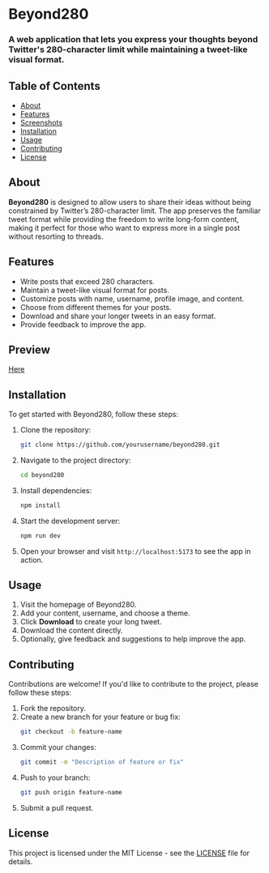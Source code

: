 # Beyond280

### A web application that lets you express your thoughts beyond Twitter's 280-character limit while maintaining a tweet-like visual format.


## Table of Contents
- [About](#about)
- [Features](#features)
- [Screenshots](#screenshots)
- [Installation](#installation)
- [Usage](#usage)
- [Contributing](#contributing)
- [License](#license)

## About

**Beyond280** is designed to allow users to share their ideas without being constrained by Twitter’s 280-character limit. The app preserves the familiar tweet format while providing the freedom to write long-form content, making it perfect for those who want to express more in a single post without resorting to threads.

## Features

- Write posts that exceed 280 characters.
- Maintain a tweet-like visual format for posts.
- Customize posts with name, username, profile image, and content.
- Choose from different themes for your posts.
- Download and share your longer tweets in an easy format.
- Provide feedback to improve the app.
  
## Preview
<a href='https://beyond280.netlify.app/' target="_blank"> Here </a>


## Installation

To get started with Beyond280, follow these steps:

1. Clone the repository:
    ```bash
    git clone https://github.com/yourusername/beyond280.git
    ```

2. Navigate to the project directory:
    ```bash
    cd beyond280
    ```

3. Install dependencies:
    ```bash
    npm install
    ```

4. Start the development server:
    ```bash
    npm run dev
    ```

5. Open your browser and visit `http://localhost:5173` to see the app in action.

## Usage

1. Visit the homepage of Beyond280.
2. Add your content, username, and choose a theme.
3. Click **Download** to create your long tweet.
4. Download the content directly.
5. Optionally, give feedback and suggestions to help improve the app.

## Contributing

Contributions are welcome! If you'd like to contribute to the project, please follow these steps:

1. Fork the repository.
2. Create a new branch for your feature or bug fix:
    ```bash
    git checkout -b feature-name
    ```
3. Commit your changes:
    ```bash
    git commit -m "Description of feature or fix"
    ```
4. Push to your branch:
    ```bash
    git push origin feature-name
    ```
5. Submit a pull request.

## License

This project is licensed under the MIT License - see the [LICENSE](LICENSE) file for details.

